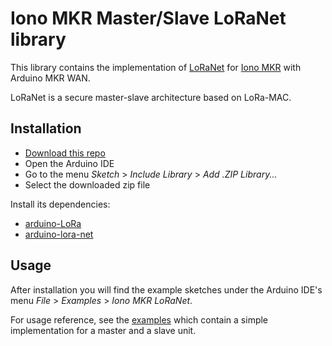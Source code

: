 # Iono MKR Master/Slave LoRaNet library

This library contains the implementation of [LoRaNet](https://github.com/sfera-labs/arduino-lora-net) for [Iono MKR](https://www.sferalabs.cc/product/iono-mkr/) with Arduino MKR WAN.

LoRaNet is a secure master-slave architecture based on LoRa-MAC.

## Installation

- [Download this repo](https://github.com/sfera-labs/iono-mkr-lora-net/archive/refs/heads/master.zip)
- Open the Arduino IDE
- Go to the menu *Sketch* > *Include Library* > *Add .ZIP Library...*
- Select the downloaded zip file

Install its dependencies:
- [arduino-LoRa](https://github.com/sfera-labs/arduino-LoRa)
- [arduino-lora-net](https://github.com/sfera-labs/arduino-lora-net)

## Usage

After installation you will find the example sketches under the Arduino IDE's menu *File* > *Examples* > *Iono MKR LoRaNet*.

For usage reference, see the [examples](./examples) which contain a simple implementation for a master and a slave unit.
